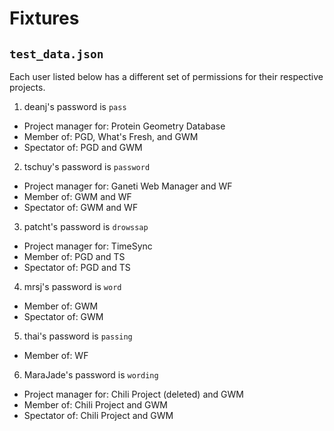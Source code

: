 Fixtures
========

``test_data.json``
------------------
Each user listed below has a different set of permissions for their respective
projects.

1) deanj's password is ``pass``
  - Project manager for: Protein Geometry Database
  - Member of: PGD, What's Fresh, and GWM
  - Spectator of: PGD and GWM

2) tschuy's password is ``password``
  - Project manager for: Ganeti Web Manager and WF
  - Member of: GWM and WF
  - Spectator of: GWM and WF

3) patcht's password is ``drowssap``
  - Project manager for: TimeSync
  - Member of: PGD and TS
  - Spectator of: PGD and TS

4) mrsj's password is ``word``
  - Member of: GWM
  - Spectator of: GWM

5) thai's password is ``passing``
  - Member of: WF

6) MaraJade's password is ``wording``
- Project manager for: Chili Project (deleted) and GWM
- Member of: Chili Project and GWM
- Spectator of: Chili Project and GWM
